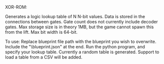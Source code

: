 XOR-ROM:

Generates a logic lookup table of N N-bit values. Data is stored in the connections between gates.
Gate count does not currently include decoder gates.
Max storage size is in theory 1MB, but the game cannot spawn this from the lift.
Max bit width is 64-bit.

To use:
Replace blueprint file path with the blueprint you wish to overwrite.
Include the "\\blueprint.json" at the end.
Run the python program, and specify your lookup table.
Currently a random table is generated.
Support to load a table from a CSV will be added.
